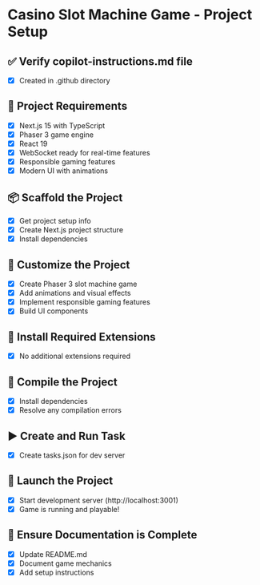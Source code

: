 # Casino Slot Machine Game - Project Setup

## ✅ Verify copilot-instructions.md file
- [x] Created in .github directory

## 🎯 Project Requirements
- [x] Next.js 15 with TypeScript
- [x] Phaser 3 game engine
- [x] React 19
- [x] WebSocket ready for real-time features
- [x] Responsible gaming features
- [x] Modern UI with animations

## 📦 Scaffold the Project
- [x] Get project setup info
- [x] Create Next.js project structure
- [x] Install dependencies

## 🎨 Customize the Project
- [x] Create Phaser 3 slot machine game
- [x] Add animations and visual effects
- [x] Implement responsible gaming features
- [x] Build UI components

## 🔌 Install Required Extensions
- [x] No additional extensions required

## 🔨 Compile the Project
- [x] Install dependencies
- [x] Resolve any compilation errors

## ▶️ Create and Run Task
- [x] Create tasks.json for dev server

## 🚀 Launch the Project
- [x] Start development server (http://localhost:3001)
- [x] Game is running and playable!

## 📝 Ensure Documentation is Complete
- [x] Update README.md
- [x] Document game mechanics
- [x] Add setup instructions
